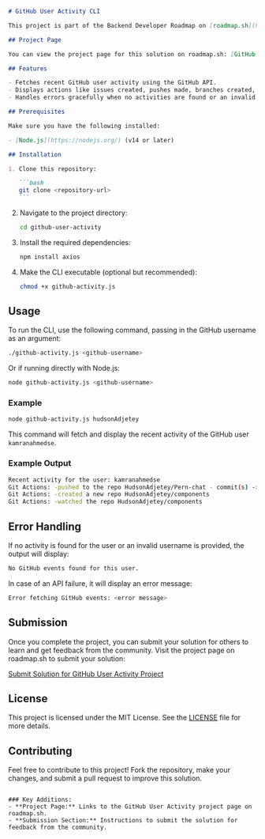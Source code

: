 ````markdown
# GitHub User Activity CLI

This project is part of the Backend Developer Roadmap on [roadmap.sh](https://roadmap.sh). The GitHub User Activity CLI allows you to fetch and display recent activity from any GitHub user by interacting with the GitHub API.

## Project Page

You can view the project page for this solution on roadmap.sh: [GitHub User Activity Project](https://roadmap.sh/projects/github-user-activity).

## Features

- Fetches recent GitHub user activity using the GitHub API.
- Displays actions like issues created, pushes made, branches created, and repositories watched.
- Handles errors gracefully when no activities are found or an invalid username is provided.

## Prerequisites

Make sure you have the following installed:

- [Node.js](https://nodejs.org/) (v14 or later)

## Installation

1. Clone this repository:

   ```bash
   git clone <repository-url>
   ```
````

2. Navigate to the project directory:

   ```bash
   cd github-user-activity
   ```

3. Install the required dependencies:

   ```bash
   npm install axios
   ```

4. Make the CLI executable (optional but recommended):

   ```bash
   chmod +x github-activity.js
   ```

## Usage

To run the CLI, use the following command, passing in the GitHub username as an argument:

```bash
./github-activity.js <github-username>
```

Or if running directly with Node.js:

```bash
node github-activity.js <github-username>
```

### Example

```bash
node github-activity.js hudsonAdjetey
```

This command will fetch and display the recent activity of the GitHub user `kamranahmedse`.

### Example Output

```bash
Recent activity for the user: kamranahmedse
Git Actions: -pushed to the repo HudsonAdjetey/Pern-chat - commit(s) -> 3
Git Actions: -created a new repo HudsonAdjetey/components
Git Actions: -watched the repo HudsonAdjetey/components
```

## Error Handling

If no activity is found for the user or an invalid username is provided, the output will display:

```bash
No GitHub events found for this user.
```

In case of an API failure, it will display an error message:

```bash
Error fetching GitHub events: <error message>
```

## Submission

Once you complete the project, you can submit your solution for others to learn and get feedback from the community. Visit the project page on roadmap.sh to submit your solution:

[Submit Solution for GitHub User Activity Project](https://roadmap.sh/projects/github-user-activity)

## License

This project is licensed under the MIT License. See the [LICENSE](LICENSE) file for more details.

## Contributing

Feel free to contribute to this project! Fork the repository, make your changes, and submit a pull request to improve this solution.

```

### Key Additions:
- **Project Page:** Links to the GitHub User Activity project page on roadmap.sh.
- **Submission Section:** Instructions to submit the solution for feedback from the community.
```
